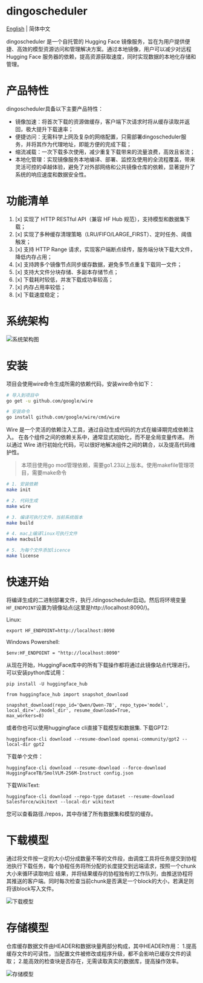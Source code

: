 # dingoscheduler
[English](README.md) | 简体中文

dingoscheduler 是一个自托管的 Hugging Face 镜像服务，旨在为用户提供便捷、高效的模型资源访问和管理解决方案。通过本地镜像，用户可以减少对远程 Hugging Face 服务器的依赖，提高资源获取速度，同时实现数据的本地化存储和管理。

# 产品特性
dingoscheduler具备以下主要产品特性：
* 镜像加速：将首次下载的资源做缓存，客户端下次请求时将从缓存读取并返回，极大提升下载速率；
* 便捷访问：无需科学上网及复杂的网络配置，只需部署dingoscheduler服务，并将其作为代理地址，即能方便的完成下载；
* 缩流减载：一次下载多次使用，减少重复下载带来的流量浪费，高效且省流；
* 本地化管理：实现镜像服务本地编译、部署、监控及使用的全流程覆盖，带来灵活可控的卓越体验，避免了对外部网络和公共镜像仓库的依赖，显著提升了系统的响应速度和数据安全性。

# 功能清单
1. [x] 实现了 HTTP RESTful API（兼容 HF Hub 规范），支持模型和数据集下载；
2. [x] 实现了多种缓存清理策略（LRU/FIFO/LARGE_FIRST）、定时任务、阈值触发；
3. [x] 支持 HTTP Range 请求，实现客户端断点续传，服务端分块下载大文件，降低内存占用；
4. [x] 支持跨多个镜像节点同步缓存数据，避免多节点重复下载同一文件；
5. [x] 支持大文件分块存储、多副本存储节点；
6. [x] 下载耗时较低，并发下载成功率较高；
7. [x] 内存占用率较低；
8. [x] 下载速度稳定；

# 系统架构
![系统架构图](png/img.png)

# 安装
项目会使用wire命令生成所需的依赖代码，安装wire命令如下：
```bash
# 导入到项目中
go get -u github.com/google/wire

# 安装命令
go install github.com/google/wire/cmd/wire
```

Wire 是一个灵活的依赖注入工具，通过自动生成代码的方式在编译期完成依赖注入。 在各个组件之间的依赖关系中，通常显式初始化，而不是全局变量传递。 所以通过 Wire 进行初始化代码，可以很好地解决组件之间的耦合，以及提高代码维护性。

> 本项目使用go mod管理依赖，需要go1.23以上版本。使用makefile管理项目，需要make命令

```bash
# 1. 安装依赖
make init

# 2. 代码生成
make wire

# 3. 编译可执行文件，当前系统版本
make build

# 4. mac上编译linux可执行文件
make macbuild

# 5. 为每个文件添加licence
make license

```
# 快速开始
将编译生成的二进制部署文件，执行./dingoscheduler启动。然后将环境变量`HF_ENDPOINT`设置为镜像站点(这里是http://localhost:8090/)。

Linux:
```shell
export HF_ENDPOINT=http://localhost:8090
```
Windows Powershell:
```shell
$env:HF_ENDPOINT = "http://localhost:8090"
```
从现在开始，HuggingFace库中的所有下载操作都将通过此镜像站点代理进行。可以安装python库试用：
```shell
pip install -U huggingface_hub
```
```shell
from huggingface_hub import snapshot_download

snapshot_download(repo_id='Qwen/Qwen-7B', repo_type='model',
local_dir='./model_dir', resume_download=True,
max_workers=8)

```
或者你也可以使用huggingface cli直接下载模型和数据集.
下载GPT2:
```shell
huggingface-cli download --resume-download openai-community/gpt2 --local-dir gpt2
```
下载单个文件：
```shell
huggingface-cli download --resume-download --force-download  HuggingFaceTB/SmolVLM-256M-Instruct config.json
```
下载WikiText:
```shell
huggingface-cli download --repo-type dataset --resume-download Salesforce/wikitext --local-dir wikitext
```
您可以查看路径./repos，其中存储了所有数据集和模型的缓存。

# 下载模型

通过将文件按一定的大小切分成数量不等的文件段，由调度工具将任务提交到协程池执行下载任务，每个协程任务将所分配的长度提交到远端请求，按照一个chunk大小来循环读取响应
结果，并将结果缓存的协程独有的工作队列，由推送协程将其推送的客户端。同时每次检查当前chunk是否满足一个block的大小，若满足则将该block写入文件。

![下载模型](png/img_download.png)

# 存储模型

仓库缓存数据文件由HEADER和数据块量两部分构成，其中HEADER作用：
1.提高缓存文件的可读性，当配置文件被修改或程序升级，都不会影响已缓存文件的读取；
2.能高效的检查块是否存在，无需读取真实的数据库，提高操作效率。

![存储模型](png/img_store.png)
